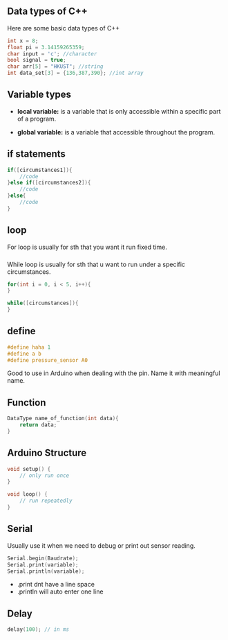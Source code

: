 ## Data types of C++

Here are some basic data types of C++

```c
int x = 8;
float pi = 3.14159265359;
char input = 'c'; //character
bool signal = true;
char arr[5] = "HKUST"; //string
int data_set[3] = {136,387,390}; //int array
```

## Variable types

- **local variable:** is a variable that is only accessible within a specific part of a program.

- **global variable:** is a variable that accessible throughout the program.

## if statements

```c
if([circumstances1]){
    //code
}else if([circumstances2]){
    //code
}else{
    //code
}

```

## loop

For loop is usually for sth that you want it run fixed time.

###

While loop is usually for sth that u want to run under a specific circumstances.

```c
for(int i = 0, i < 5, i++){
}

while([circumstances]){
}
```

## define

```c
#define haha 1
#define a b
#define pressure_sensor A0
```

Good to use in Arduino when dealing with the pin. Name it with meaningful name.

## Function

```c
DataType name_of_function(int data){
	return data;
}
```

## Arduino Structure

```c
void setup() {
    // only run once
}

void loop() {
    // run repeatedly
}
```

## Serial

Usually use it when we need to debug or print out sensor reading.

```c
Serial.begin(Baudrate);
Serial.print(variable);
Serial.println(variable);
```

- .print dnt have a line space
- .println will auto enter one line

## Delay

```c
delay(100); // in ms
```
